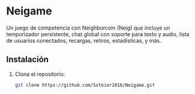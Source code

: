# Neigame

Un juego de competencia con Neighborcoin (Neig) que incluye un temporizador persistente, chat global con soporte para texto y audio, lista de usuarios conectados, recargas, retiros, estadísticas, y más.

## Instalación

1. Clona el repositorio:
   ```bash
   git clone https://github.com/Ssteier2016/Neigame.git
